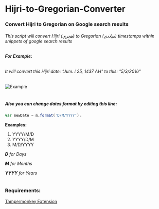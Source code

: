 # Hijri-to-Gregorian-Converter
### Convert Hijri to Gregorian on Google search results

###### This script will convert Hijri (هجري) to Gregorian (ميلادي) timestamps within snippets of google search results

###### __For Example:__
###### It will convert this Hijri date: "Jum. I 25, 1437 AH" to this: "5/3/2016" 
![Example](https://i.imgur.com/vR2gvix.jpg)
#
##### Also you can change dates format by editing this line:

```javascript
var newDate = m.format('D/M/YYYY');
```

__Examples:__
1. YYYY/M/D
2. YYYY/D/M
3. M/D/YYYY

*__D__ for Days*

*__M__ for Months*

*__YYYY__ for Years*
#
### Requirements:

[Tampermonkey Extension](https://www.tampermonkey.net)


